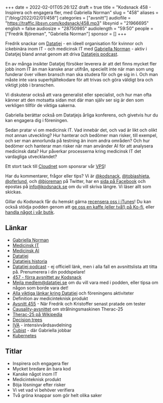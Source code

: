 +++
date = 2022-02-01T05:26:12Z
draft = true
title = "Kodsnack 458 - Inspirera och engagera fler, med Gabriella Norman"
slug = "458"
aliases = ["/blog/2022/02/01/458"]
categories = ["avsnitt"]
audiofile = "https://traffic.libsyn.com/kodsnack/458.mp3"
libsynid = "21966695"
english = false
audiosize = "28750985"
audiolength = "59:50"
people = ["Fredrik Björeman", "Gabriella Norman"]
sponsor = []
+++

Fredrik snackar om [Datatjej](https://datatjej.se/) - en ideell organisation för kvinnor och ickebinära inom IT - och medicinsk IT med [Gabriella Norman](https://www.linkedin.com/in/gabriella-norman-989164150/) - aktiv i Datatjej bland annat genom att driva [Datatjejs podcast](https://poddtoppen.se/podcast/1588963722/datatjej-podcast).

En av många insikter Datatjej försöker leverera är att det finns mycket fler jobb inom IT än man kanske anar utifrån, speciellt inte när man som ung funderar över vilken bransch man ska studera för och ge sig in i. Och man måste inte vara superhjältekodare för att trivas och göra väldigt bra och viktigt jobb i branschen.

Vi diskuterar också att vara generalist eller specialist, och hur man ofta känner att den motsatta sidan mot där man själv ser sig är den som verkligen tillför de viktiga sakerna.

Gabriella berättar också om Datatjejs årliga konferens, och givetvis hur du kan engagera dig i föreningen.

Sedan pratar vi om medicinsk IT. Vad innebär det, och vad är likt och olikt mot annan utveckling? Hur hanterar och bedömer man risker, till exempel, och ser man annorlunda på testning än inom andra områden? Och hur bedömer och hanterar man risker när man använder AI för att analysera medicinsk data? Hur påverkar processerna kring medicinsk IT det vardagliga utvecklandet?

Ett stort tack till [Cloudnet](https://www.cloudnet.se) som sponsrar vår [VPS](https://en.wikipedia.org/wiki/Virtual_private_server)!

Har du kommentarer, frågor eller tips? Vi är [@kodsnack](https://www.twitter.com/kodsnack), [@tobiashieta](https://www.twitter.com/tobiashieta), [@oferlund](https://www.twitter.com/oferlund), och [@bjoreman](https://www.twitter.com/bjoreman) på Twitter, har en [sida på Facebook](https://www.facebook.com/kodsnack) och epostas på [info@kodsnack.se](mailto:info@kodsnack.se) om du vill skriva längre. Vi läser allt som skickas.

Gillar du Kodsnack får du hemskt gärna [recensera oss i iTunes](https://itunes.apple.com/se/podcast/kodsnack/id561631498?l=en)! Du kan också stödja podden genom att <a href="https://ko-fi.com/kodsnack" rel="payment">ge oss en kaffe (eller två!) på Ko-fi</a>, eller [handla något i vår butik](https://shop.spreadshirt.se/kodsnack/).

## Länkar ##
* [Gabriella Norman](https://www.linkedin.com/in/gabriella-norman-989164150/)
* [Medicinsk IT](http://www.medisinskteknologiskforening.no/wp-content/uploads/2012/11/2011.03.15-Salvatore-Capizzello-Gr%C3%A4nsland-mellan-Medicinsk-Teknik-och-IT-MIDS.pdf)
* [Medicinsk AI](https://www.medicin.lu.se/artikel/hur-kan-vi-i-framtiden-anvanda-ai-inom-varden-och-medicinsk-forskning)
* [Datatjej](https://datatjej.se/)
* [Datatjejs historia](https://datatjej.se/omdatatjej)
* [Datatjej podcast](https://poddtoppen.se/podcast/1588963722/datatjej-podcast) - ej officiell länk, men i alla fall en avsnittslista att titta på. Prenumerera i din poddspelare!
* [457 - förra avsnittet av Kodsnack](https://kodsnack.se/457/)
* [Mejla medlem@datatjej.se](mailto:medlem@datatjej.se) om du vill vara med i podden, eller tipsa om någon som borde vara det!
* [Alla viktiga länkar kring Datatjej](https://linktr.ee/datatjej) och föreningens aktiviteter
* Definition av medicinteknisk produkt
* [Avsnitt 455](https://kodsnack.se/455/) - När Fredrik och Kristoffer senast pratade om tester
* [Causality-avsnittet](https://engineered.network/causality/episode-39-therac-25/) om strålningsmaskinen Therac-25
* [Therac-25 på Wikipedia](https://en.wikipedia.org/wiki/Therac-25)
* [Decision trees](https://en.wikipedia.org/wiki/Decision_tree_learning)
* [IVA](https://sv.wikipedia.org/wiki/Intensivv%C3%A5rd) - intensivvårdsavdelning
* [Cubist](https://www.cubist.eu/) - där Gabriella jobbar
* [Kubernetes](https://en.wikipedia.org/wiki/Kubernetes)

## Titlar ##
* Inspirera och engagera fler
* Mycket bredare än bara kod
* Kanske något inom IT
* Medicinteknisk produkt
* Böja lösningar efter risker
* Vi vet vad vi behöver verifiera
* Två gröna knappar som gör helt olika saker